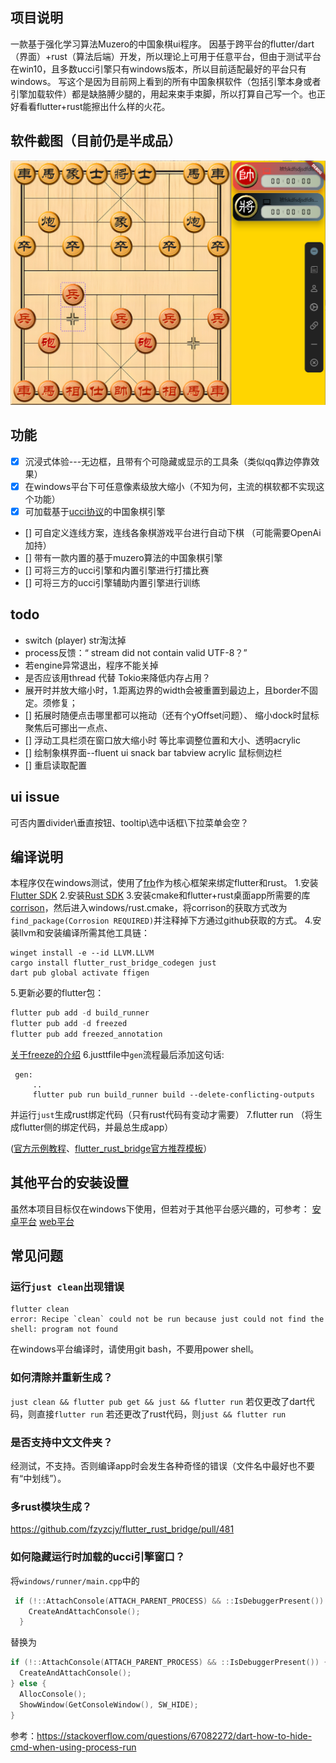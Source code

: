 ## 项目说明
  一款基于强化学习算法Muzero的中国象棋ui程序。
因基于跨平台的flutter/dart（界面）+rust（算法后端）开发，所以理论上可用于任意平台，但由于测试平台在win10，且多数ucci引擎只有windows版本，所以目前适配最好的平台只有windows。 写这个是因为目前网上看到的所有中国象棋软件（包括引擎本身或者引擎加载软件）都是缺胳膊少腿的，用起来束手束脚，所以打算自己写一个。也正好看看flutter+rust能擦出什么样的火花。

## 软件截图（目前仍是半成品）
![image](https://github.com/dbsxdbsx/ChineseChess_Muzero_App/blob/main/img/%E5%8D%8A%E6%88%90%E5%93%81%E6%88%AA%E5%9B%BE.PNG)

## 功能
  - [x] 沉浸式体验---无边框，且带有个可隐藏或显示的工具条（类似qq靠边停靠效果）
  - [x] 在windows平台下可任意像素级放大缩小（不知为何，主流的棋软都不实现这个功能）
  - [x] 可加载基于[ucci协议](https://www.xqbase.com/league/enginelist.htm)的中国象棋引擎
  - []  可自定义连线方案，连线各象棋游戏平台进行自动下棋 （可能需要OpenAi加持）
  - []  带有一款内置的基于muzero算法的中国象棋引擎
  - []  可将三方的ucci引擎和内置引擎进行打擂比赛
  - []  可将三方的ucci引擎辅助内置引擎进行训练

## todo
- switch (player) str淘汰掉
- process反馈：“ stream did not contain valid UTF-8？”
- 若engine异常退出，程序不能关掉
- 是否应该用thread 代替 Tokio来降低内存占用？
- 展开时并放大缩小时，1.距离边界的width会被重置到最边上，且border不固定。须修复；
 - [] 拓展时随便点击哪里都可以拖动（还有个yOffset问题）、 缩小dock时鼠标聚焦后可挪出一点点、
 - [] 浮动工具栏须在窗口放大缩小时 等比率调整位置和大小、透明acrylic
 - [] 绘制象棋界面--fluent ui  snack bar tabview  acrylic 鼠标侧边栏
 - [] 重启读取配置

## ui issue
可否内置divider\垂直按钮、tooltip\选中话框\下拉菜单会空？

## 编译说明
本程序仅在windows测试，使用了[frb](https://github.com/fzyzcjy/flutter_rust_bridge)作为核心框架来绑定flutter和rust。
1.安装[Flutter SDK](https://docs.flutter.dev/get-started/install)
2.安装[Rust SDK](https://rustup.rs/)
3.安装cmake和flutter+rust桌面app所需要的库[corrison](http://cjycode.com/flutter_rust_bridge/template/setup_desktop.html)，然后进入windows/rust.cmake，将corrison的获取方式改为`find_package(Corrosion REQUIRED)`并注释掉下方通过github获取的方式。
4.安装llvm和安装编译所需其他工具链：
```
winget install -e --id LLVM.LLVM
cargo install flutter_rust_bridge_codegen just
dart pub global activate ffigen
```
5.更新必要的flutter包：
```dart
flutter pub add -d build_runner
flutter pub add -d freezed
flutter pub add freezed_annotation
```
[关于freeze的介绍](https://github.com/rrousselGit/freezed)
6.justtfile中`gen`流程最后添加这句话:
```shell
 gen:
     ..
     flutter pub run build_runner build --delete-conflicting-outputs
```
并运行`just`生成rust绑定代码（只有rust代码有变动才需要）
7.flutter run （将生成flutter侧的绑定代码，并最总生成app）

([官方示例教程](http://cjycode.com/flutter_rust_bridge/template/generate.html)、[flutter_rust_bridge官方推荐模板](https://github.com/Desdaemon/flutter_rust_bridge_template)）

## 其他平台的安装设置
虽然本项目目标仅在windows下使用，但若对于其他平台感兴趣的，可参考：
[安卓平台](https://cjycode.com/flutter_rust_bridge/template/setup_android.html)
[web平台](https://cjycode.com/flutter_rust_bridge/template/setup_web.html)

## 常见问题
### **运行`just clean`出现错误**
```
flutter clean
error: Recipe `clean` could not be run because just could not find the shell: program not found
```
在windows平台编译时，请使用git bash，不要用power shell。
### **如何清除并重新生成？**
`just clean && flutter pub get && just && flutter run`
若仅更改了dart代码，则直接`flutter run`
若还更改了rust代码，则`just && flutter run`
### **是否支持中文文件夹？**
经测试，不支持。否则编译app时会发生各种奇怪的错误（文件名中最好也不要有“中划线”）。

### **多rust模块生成？**
https://github.com/fzyzcjy/flutter_rust_bridge/pull/481
### **如何隐藏运行时加载的ucci引擎窗口？**
将`windows/runner/main.cpp`中的
```c++
 if (!::AttachConsole(ATTACH_PARENT_PROCESS) && ::IsDebuggerPresent()) {
    CreateAndAttachConsole();
  }
```
替换为
```c++
if (!::AttachConsole(ATTACH_PARENT_PROCESS) && ::IsDebuggerPresent()) {
  CreateAndAttachConsole();
} else {
  AllocConsole();
  ShowWindow(GetConsoleWindow(), SW_HIDE);
}
```
参考：https://stackoverflow.com/questions/67082272/dart-how-to-hide-cmd-when-using-process-run